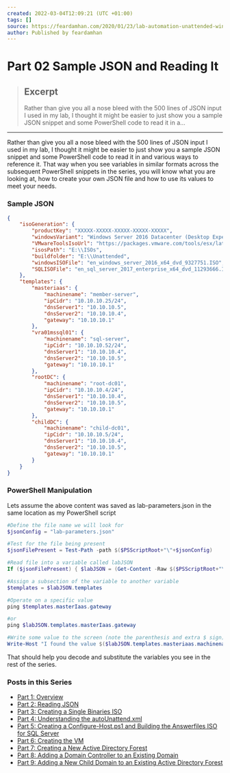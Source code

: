 ```yaml
---
created: 2022-03-04T12:09:21 (UTC +01:00)
tags: []
source: https://feardamhan.com/2020/01/23/lab-automation-unattended-windows-deployments-including-ad-forests-domains-and-sql-server-part-ii-sample-json-and-reading-it/
author: Published by feardamhan
---
```


# Part 02 Sample JSON and Reading It

> ## Excerpt
> Rather than give you all a nose bleed with the 500 lines of JSON input I used in my lab, I thought it might be easier to just show you a sample JSON snippet and some PowerShell code to read it in a…

---
Rather than give you all a nose bleed with the 500 lines of JSON input I used in my lab, I thought it might be easier to just show you a sample JSON snippet and some PowerShell code to read it in and various ways to reference it. That way when you see variables in similar formats across the subsequent PowerShell snippets in the series, you will know what you are looking at, how to create your own JSON file and how to use its values to meet your needs.

### Sample JSON

```json
{
    "isoGeneration": {
        "productKey": "XXXXX-XXXXX-XXXXX-XXXXX-XXXXX",
        "windowsVariant": "Windows Server 2016 Datacenter (Desktop Experience)",
        "VMwareToolsIsoUrl": "https://packages.vmware.com/tools/esx/latest/windows/VMware-tools-windows-10.3.10-12406962.iso",
        "isosPath": "E:\\ISOs",
        "buildfolder": "E:\\Unattended",
        "windowsISOFile": "en_windows_server_2016_x64_dvd_9327751.ISO",
        "SQLISOFile": "en_sql_server_2017_enterprise_x64_dvd_11293666.ISO"
    },
    "templates": {
        "masteriaas": {
            "machinename": "member-server",
            "ipCidr": "10.10.10.25/24",
            "dnsServer1": "10.10.10.5",
            "dnsServer2": "10.10.10.4",
            "gateway": "10.10.10.1"
        },
        "vra01mssql01": {
            "machinename": "sql-server",
            "ipCidr": "10.10.10.52/24",
            "dnsServer1": "10.10.10.4",
            "dnsServer2": "10.10.10.5",
            "gateway": "10.10.10.1"
        },
        "rootDC": {
            "machinename": "root-dc01",
            "ipCidr": "10.10.10.4/24",
            "dnsServer1": "10.10.10.4",
            "dnsServer2": "10.10.10.5",
            "gateway": "10.10.10.1"
        },
        "childDC": {
            "machinename": "child-dc01",
            "ipCidr": "10.10.10.5/24",
            "dnsServer1": "10.10.10.4",
            "dnsServer2": "10.10.10.5",
            "gateway": "10.10.10.1"
        }
    }
}
```

### PowerShell Manipulation

Lets assume the above content was saved as lab-parameters.json in the same location as my PowerShell script

```powershell
#Define the file name we will look for
$jsonConfig = "lab-parameters.json"

#Test for the file being present
$jsonFilePresent = Test-Path -path $($PSScriptRoot+"\"+$jsonConfig)

#Read file into a variable called labJSON
If ($jsonFilePresent) { $labJSON = (Get-Content -Raw $($PSScriptRoot+"\"+$jsonConfig)) | ConvertFrom-Json }

#Assign a subsection of the variable to another variable
$templates = $labJSON.templates

#Operate on a specific value
ping $templates.masterIaas.gateway

#or
ping $labJSON.templates.masterIaas.gateway

#Write some value to the screen (note the parenthesis and extra $ sign)
Write-Host "I found the value $($labJSON.templates.masteriaas.machinename) in your file"
```

That should help you decode and substitute the variables you see in the rest of the series.

### Posts in this Series

-   [Part 1: Overview](https://feardamhan.com/2020/01/14/lab-automation-unattended-windows-deployments-including-ad-forests-domains-and-sql-server-part-i-overview/)
-   [Part 2: Reading JSON](https://feardamhan.com/2020/01/23/lab-automation-unattended-windows-deployments-including-ad-forests-domains-and-sql-server-part-ii-sample-json-and-reading-it/)
-   [Part 3: Creating a Single Binaries ISO](https://feardamhan.com/2020/01/23/lab-automation-unattended-windows-deployments-including-ad-forests-domains-and-sql-server-part-iii-building-a-single-binaries-iso/)
-   [Part 4: Understanding the autoUnattend.xml](https://feardamhan.com/2020/01/23/lab-automation-unattended-windows-deployments-including-ad-forests-domains-and-sql-server-part-iv-understanding-and-building-the-autounattend-xml-file/)
-   [Part 5: Creating a Configure-Host.ps1 and Building the Answerfiles ISO for SQL Server](https://feardamhan.com/2020/01/23/lab-automation-unattended-windows-deployments-including-ad-forests-domains-and-sql-server-part-v-build-a-configure-host-ps1-and-answer-files-iso-for-sql-server/)
-   [Part 6: Creating the VM](https://feardamhan.com/2020/01/23/lab-automation-unattended-windows-deployments-including-ad-forests-domains-and-sql-server-part-vi-creating-and-configuring-the-vm/)
-   [Part 7: Creating a New Active Directory Forest](https://feardamhan.com/2020/02/05/lab-automation-unattended-windows-deployments-including-ad-forests-domains-and-sql-server-part-ix-build-a-configure-host-ps1-and-answer-files-iso-for-new-child-domain-in-an-existing-forest/)
-   [Part 8: Adding a Domain Controller to an Existing Domain](https://feardamhan.com/2020/02/05/lab-automation-unattended-windows-deployments-including-ad-forests-domains-and-sql-server-part-viii-build-a-configure-host-ps1-and-answer-files-iso-for-new-domain-controller-in-existing-domain/)
-   [Part 9: Adding a New Child Domain to an Existing Active Directory Forest](https://feardamhan.com/2020/02/05/lab-automation-unattended-windows-deployments-including-ad-forests-domains-and-sql-server-part-ix-build-a-configure-host-ps1-and-answer-files-iso-for-new-child-domain-in-an-existing-forest/)
